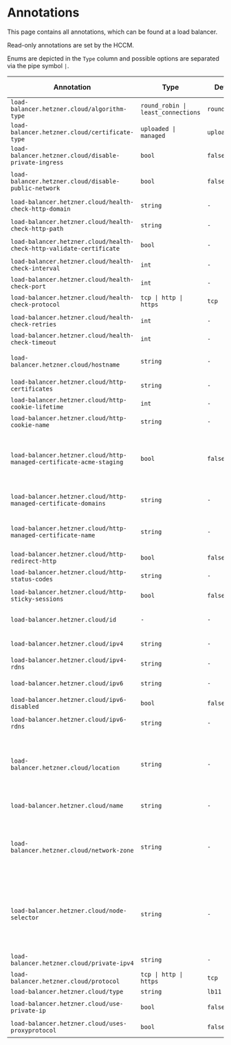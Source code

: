 # Annotations

This page contains all annotations, which can be found at a load balancer.

Read-only annotations are set by the HCCM.

Enums are depicted in the `Type` column and possible options are separated via the pipe symbol `|`.

| Annotation | Type | Default | Read-only | Description |
| --- | --- | --- | --- | --- |
| `load-balancer.hetzner.cloud/algorithm-type` | `round_robin \| least_connections` | `round_robin` | `No` | Specifies the algorithm type of the Load Balancer. |
| `load-balancer.hetzner.cloud/certificate-type` | `uploaded \| managed` | `uploaded` | `No` | Defines the type of certificate the Load Balancer should use. |
| `load-balancer.hetzner.cloud/disable-private-ingress` | `bool` | `false` | `No` | Disables the use of the private network for ingress. |
| `load-balancer.hetzner.cloud/disable-public-network` | `bool` | `false` | `No` | Disables the public network of the Hetzner Cloud Load Balancer. It will still have a public network assigned, but all traffic is routed over the private network. |
| `load-balancer.hetzner.cloud/health-check-http-domain` | `string` | `-` | `No` | Specifies the domain we try to access when performing the health check. |
| `load-balancer.hetzner.cloud/health-check-http-path` | `string` | `-` | `No` | Specifies the path we try to access when performing the health check. |
| `load-balancer.hetzner.cloud/health-check-http-validate-certificate` | `bool` | `-` | `No` | Specifies whether the health check should validate the SSL certificate that comes from the target nodes. |
| `load-balancer.hetzner.cloud/health-check-interval` | `int` | `-` | `No` | Specifies the interval in which time we perform a health check in seconds. |
| `load-balancer.hetzner.cloud/health-check-port` | `int` | `-` | `No` | Specifies the port the health check is be performed on. |
| `load-balancer.hetzner.cloud/health-check-protocol` | `tcp \| http \| https` | `tcp` | `No` | Sets the protocol the health check should be performed over. |
| `load-balancer.hetzner.cloud/health-check-retries` | `int` | `-` | `No` | Specifies the number of time a health check is retried until a target is marked as unhealthy. |
| `load-balancer.hetzner.cloud/health-check-timeout` | `int` | `-` | `No` | Specifies the timeout of a single health check. |
| `load-balancer.hetzner.cloud/hostname` | `string` | `-` | `No` | Specifies the hostname of the Load Balancer. This will be used as ingress address instead of the Load Balancer IP addresses if specified. |
| `load-balancer.hetzner.cloud/http-certificates` | `string` | `-` | `No` | A comma separated list of IDs or Names of Certificates assigned to the service. |
| `load-balancer.hetzner.cloud/http-cookie-lifetime` | `int` | `-` | `No` | Specifies the lifetime of the HTTP cookie. |
| `load-balancer.hetzner.cloud/http-cookie-name` | `string` | `-` | `No` | Specifies the cookie name when using  HTTP or HTTPS as protocol. |
| `load-balancer.hetzner.cloud/http-managed-certificate-acme-staging` | `bool` | `false` | `No` | Tells the cloud controller manager to create the certificate using Let's Encrypt staging. This annotation is exclusively for Hetzner internal testing purposes. Users should not use this annotation. There is no guarantee that it remains or continues to function as it currently functions. |
| `load-balancer.hetzner.cloud/http-managed-certificate-domains` | `string` | `-` | `No` | Contains a comma separated list of the domain names of the managed certificate. All domains are used to create a single managed certificate. |
| `load-balancer.hetzner.cloud/http-managed-certificate-name` | `string` | `-` | `No` | Contains the name of the managed certificate to create by the Cloud Controller manager. Ignored if `load-balancer.hetzner.cloud/http-managed-certificate-name` is missing or set to "uploaded". Optional. |
| `load-balancer.hetzner.cloud/http-redirect-http` | `bool` | `false` | `No` | Create a redirect from HTTP to HTTPS. HTTPS only. |
| `load-balancer.hetzner.cloud/http-status-codes` | `string` | `-` | `No` | Is a comma separated list of HTTP status codes which we expect. |
| `load-balancer.hetzner.cloud/http-sticky-sessions` | `bool` | `false` | `No` | Enables the sticky sessions feature of Hetzner Cloud HTTP Load Balancers. |
| `load-balancer.hetzner.cloud/id` | `-` | `-` | `Yes` | Is the ID assigned to the Hetzner Cloud Load Balancer by the backend. Deprecated: This annotation is not used. It is reserved for possible future use. |
| `load-balancer.hetzner.cloud/ipv4` | `string` | `-` | `Yes` | Is the public IPv4 address assigned to the Load Balancer by the backend. |
| `load-balancer.hetzner.cloud/ipv4-rdns` | `string` | `-` | `Yes` | Is the reverse DNS record assigned to the IPv4 address of the Load Balancer. |
| `load-balancer.hetzner.cloud/ipv6` | `string` | `-` | `Yes` | Is the public IPv6 address assigned to the Load Balancer by the backend. Read-only. |
| `load-balancer.hetzner.cloud/ipv6-disabled` | `bool` | `false` | `No` | Disables the use of IPv6 for the Load Balancer. Set this annotation if you use external-dns. |
| `load-balancer.hetzner.cloud/ipv6-rdns` | `string` | `-` | `Yes` | Is the reverse DNS record assigned to the IPv6 address of the Load Balancer. |
| `load-balancer.hetzner.cloud/location` | `string` | `-` | `No` | Specifies the location where the Load Balancer will be created in. Changing the location to a different value after the load balancer was created has no effect. In order to move a load balancer to a different location it is necessary to delete and re-create it. Note, that this will lead to the load balancer getting new public IPs assigned. Mutually exclusive with LBNetworkZone. |
| `load-balancer.hetzner.cloud/name` | `string` | `-` | `No` | Is the name of the Load Balancer. The name will be visible in the Hetzner Cloud API console. |
| `load-balancer.hetzner.cloud/network-zone` | `string` | `-` | `No` | Specifies the network zone where the Load Balancer will be created in. Changing the network zone to a different value after the load balancer was created has no effect.  In order to move a load balancer to a different network zone it is necessary to delete and re-create it. Note, that this will lead to the load balancer getting new public IPs assigned. Mutually exclusive with LBLocation. |
| `load-balancer.hetzner.cloud/node-selector` | `string` | `-` | `No` | Can be set to restrict which Nodes are added as targets to the Load Balancer. It accepts a Kubernetes label selector string, using either the set-based or equality-based formats. If the selector can not be parsed, the targets in the Load Balancer are not updated and an Event is created with the error message. Format: https://kubernetes.io/docs/concepts/overview/working-with-objects/labels/#label-selectors |
| `load-balancer.hetzner.cloud/private-ipv4` | `string` | `-` | `No` | Specifies the IPv4 address to assign to the load balancer in the private network that it's attached to. |
| `load-balancer.hetzner.cloud/protocol` | `tcp \| http \| https` | `tcp` | `No` | Specifies the protocol of the service. |
| `load-balancer.hetzner.cloud/type` | `string` | `lb11` | `No` | Specifies the type of the Load Balancer. |
| `load-balancer.hetzner.cloud/use-private-ip` | `bool` | `false` | `No` | Configures the Load Balancer to use the private IP for Load Balancer server targets. |
| `load-balancer.hetzner.cloud/uses-proxyprotocol` | `bool` | `false` | `No` | Specifies if the Load Balancer services should use the proxy protocol. |
